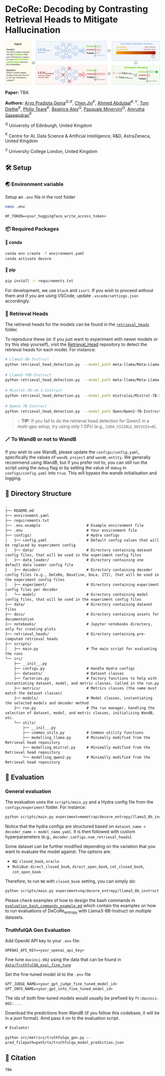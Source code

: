 # DeCoRe: Decoding by Contrasting Retrieval Heads to Mitigate Hallucination

![Overview of the DeCoRe workflow](docs/assets/DeCoRe_overview.png "DeCoRe")

**Paper:** TBA

**Authors:** [Aryo Pradipta Gema](https://aryopg.github.io)$^{Q,K}$, [Chen Jin](https://chenjin.netlify.app/)$^{K}$, [Ahmed Abdulaal](https://uk.linkedin.com/in/ahmed-abdulaal-5b8b6a295)$^{K,V}$, [Tom Diethe](https://tomdiethe.com/)$^{K}$, [Philip Teare](https://uk.linkedin.com/in/philteare)$^{K}$, [Beatrice Alex](https://www.ed.ac.uk/profile/dr-beatrice-alex)$^{Q}$, [Pasquale Minervini](http://www.neuralnoise.com/)$^{Q}$, [Amrutha Saseendran](https://uk.linkedin.com/in/amrutha-saseendran)$^{K}$

$^{Q}$ University of Edinburgh, United Kingdom

$^{K}$ Centre for AI, Data Science \& Artificial Intelligence, R\&D, AstraZeneca, United Kingdom

$^{V}$ University College London, United Kingdom

## 🛠️ Setup

### 🌏 Environment variable

Setup an `.env` file in the root folder

```bash
nano .env
```

```
HF_TOKEN=<your_huggingface_write_access_token>
```

### 📦 Required Packages

#### 🐍 conda
```bash
conda env create -f environment.yaml
conda activate decore
```

#### 🐍 pip
```bash
pip install -r requirements.txt
```

For development, we use `black` and `isort`. If you wish to proceed without them and if you are using VSCode, update `.vscode/settings.json` accordingly.

### 🍄 Retrieval Heads

The retrieval heads for the models can be found in the [`retrieval_heads`](retrieval_heads/) folder.

To reproduce these (or if you just want to experiment with newer models or try this step yourself), visit the [Retrieval_Head](https://github.com/nightdessert/Retrieval_Head) repository to detect the retrieval heads for each model. For instance:

```bash
# Llama3-8B-Instruct
python retrieval_head_detection.py  --model_path meta-llama/Meta-Llama-3-8B-Instruct --s 0 --e 5000

# Llama3-70B-Instruct
python retrieval_head_detection.py  --model_path meta-llama/Meta-Llama-3-70B-Instruct --s 0 --e 5000

# Mistral-7B-v0.3-Instruct
python retrieval_head_detection.py  --model_path mistralai/Mistral-7B-Instruct-v0.3 --s 0 --e 5000

# Qwen2-7B-Instruct
python retrieval_head_detection.py  --model_path Qwen/Qwen2-7B-Instruct --s 0 --e 5000
```

> 💡 **TIP:**  If you fail to do the retrieval head detection for Qwen2 in a multi-gpu setup, try using only 1 GPU (e.g., `CUDA_VISIBLE_DEVICES=0`).

### 🪄 To WandB or not to WandB

If you wish to use WandB, please update the `configs/config.yaml`, specifically the values of `wandb_project` and `wandb_entity`.
We generally recommend using WandB, but if you prefer not to, you can still run the script using the `debug` flag or by setting the value of `debug` in `configs/config.yaml` into `true`. This will bypass the wandb initialisation and logging.

## 🌲 Directory Structure

```
.
├── README.md
├── environment.yaml
├── requirements.txt
├── .env.example                     # Example environment file
├── .env                             # Your environment file
├── configs/                         # Hydra configs
│   ├── config.yaml                  # Default config values that will be replaced by experiment config
│   ├── data/                        # Directory containing dataset config files, that will be used in the experiment config files
│   ├── data_loader/                 # Directory containing one default data loader config file
│   ├── decoder/                     # Directory containing decoder config files (e.g., DeCoRe, Baseline, DoLa, ITI), that will be used in the experiment config files
│   ├── experiment/                  # Directory containing experiment config files per decoder
│   └── model/                       # Directory containing model config files, that will be used in the experiment config files
├── data/                            # Directory containing dataset files
├── docs/                            # Directory containing assets for documentation
├── notebooks/                       # Jupyter notebooks directory, only for creating plots
├── retrieval_heads/                 # Directory containing pre-computed retrieval heads
├── scripts/
│   ├── main.py                      # The main script for evaluating the runs
└── src/
    ├── __init__.py
    ├── configs.py                   # Handle Hydra configs
    ├── datasets/                    # Dataset classes
    ├── factories.py                 # Factory functions to help with instantiating dataset, model, and metric classes. Called in the run.py
    ├── metrics/                     # Metrics classes (the name must match the dataset classes)
    ├── models/                      # Model classes, instantiating the selected models and decoder method
    ├── run.py                       # The run manager, handling the selection of dataset, model, and metric classes, initializing WandB, etc.
    └── utils/
        ├── __init__.py
        ├── common_utils.py          # Common utility functions
        ├── modelling_llama.py       # Minimally modified from the Retrieval head repository
        ├── modelling_mistral.py     # Minimally modified from the Retrieval head repository
        └── modelling_qwen2.py       # Minimally modified from the Retrieval head repository
```

## 📝 Evaluation

### General evaluation

The evaluation uses the `scripts/main.py` and a Hydra config file from the `configs/experiment` folder. For instance:

```bash
python scripts/main.py experiment=memotrap/decore_entropy/llama3_8b_instruct decoder.configs.num_retrieval_heads=100
```

Notice that the hydra configs are structured based on `dataset_name > decoder_name > model_name.yaml`. It is then followed with custom hyperparameters (e.g., `decoder.configs.num_retrieval_heads`).

Some dataset can be further modified depending on the variation that you want to evaluate the model against. The options are:

- `NQ`: `closed_book`, `oracle`
- `MuSiQue`: `direct_closed_book`, `direct_open_book`, `cot_closed_book`, `cot_open_book`

Therefore, to run `NQ` with `closed_book` setting, you can simply do:

```bash
python scripts/main.py experiment=nq/decore_entropy/llama3_8b_instruct decoder.configs.num_retrieval_heads=10 data.variation=closed_book
```

Please check examples of how to design the bash commands in [`evaluation_bash_commands_example.md`](evaluation_bash_commands_example.md) which contain the examples on how to run evaluations of $\text{DeCoRe}_{\text{entropy}}$ with Llama3-8B-Instruct on multiple datasets.

### TruthfulQA Gen Evaluation

Add OpenAI API key to your `.env` file:
```
OPENAI_API_KEY=<your_openai_api_key>
```

Fine tune `davinci-002` using the data that can be found in [`data/TruthfulQA_eval_fine_tune`](data/TruthfulQA_eval_fine_tune)

Set the fine-tuned model id to the `.env` file

```
GPT_JUDGE_NAME=<your_gpt_judge_fine_tuned_model_id>
GPT_INFO_NAME=<your_gpt_info_fine_tuned_model_id>
```

The ids of both fine-tuned models would usually be prefixed by `ft:davinci-002:...`.

Download the predictions from WandB (if you follow this codebase, it will be in a json format). Amd pass it on to the evaluation script.

```
# Evaluate!

python src/metrics/truthfulqa_gen.py --pred_filepath=path/to/truthfulqa_model_prediction.json
```

## 🙏 Citation

```
TBA
```
